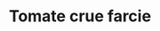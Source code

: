 ---
uuid: 48d1a6f7-8e6c-4dac-857e-653c9b426cd7
title: Tomate crue farcie
titleslug: tomate-crue-farcie_48d1a6f7-8e6c-4dac-857e-653c9b426cd7
draft: false
layout: recettes
type: entree
categories:
  - Accompagnement
regime:
  - vegetarien
  - sans-gluten
saison:
  - ete
cuisson: Non
temperature: Froid
plate: 250
check: Oui
checkAlwaysOk: false
ingredients:
  legumes:
    - title: Tomate
      quantite: 125.00
      unit: unité
    - title: Oignon rouge
      quantite: 3.00
      unit: Kg  
    - title: Cornichon
      quantite: 2.00
      unit: Kg
    - title: "Mâche (salade)"
      quantite: 1.00
      unit: Kg
    - title: Cranberries
      quantite: 2.00
      unit: Kg
      commentaire: réhydratées
  frais:
    - title: Ricotta
      quantite: 2.00
      unit: Kg
  epices:
    - title: Sel
      quantite: 250.00
      unit: grammes
    - title: Poivre noir moulu
      quantite: 125.00
      unit: grammes
preparation: >-
  * Couper en deux les tomates par la largeur. Évider et garder l'intérieur.

  * Couper menu menu l'intérieur des tomates, les oignons, les cornichons, les cranberrys et ajouter la mâche.

  * Réserver 800g de cette farce pour les tomates véganes. Pour 16 personnes.

  * Dans la garniture principale verser la ricotta et assaisonner de sel et poivre.

  * Assaisonner également la version végane avec aussi huile, vinaigre...

  * Garnir chaque tomate et réserver au frais.
preparation24h: Faire tremper les cranberrys à l'avance afin qu'elles
  ramollissent bien bien bien
publishDate: 2024-05-18T18:46:00.000Z
---